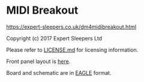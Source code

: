 MIDI Breakout
=====

https://expert-sleepers.co.uk/dm4midibreakout.html

Copyright (c) 2017 Expert Sleepers Ltd

Please refer to [LICENSE.md](LICENSE.md) for licensing information.

Front panel layout is [here](../panels).

Board and schematic are in [EAGLE](https://en.wikipedia.org/wiki/EAGLE_(program)) format.
